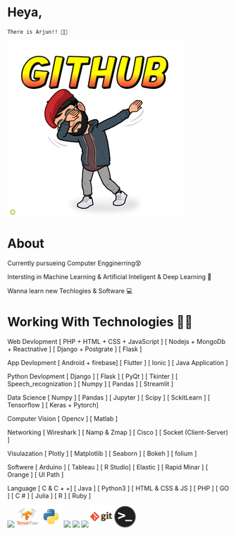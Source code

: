 # Heya, 
    There is Arjun!! 🤞✨
 

<a href="https://github.com/Arjunvankani">
  <img src="https://github.com/Arjunvankani/README.md/blob/main/github.png" />
</a>

# About

Currently pursueing Computer Engginerring😵

Intersting in Machine Learning & Artificial Inteligent & Deep Learning 😬

Wanna learn new Techlogies & Software 💻
# Working With Technologies 🤩🤩


Web Devlopment [ PHP + HTML + CSS + JavaScript ] 
               [ Nodejs + MongoDb + Reactnative ]
               [ Django + Postgrate ]
               [ Flask ] 
               
               
App Devlopment [ Android + firebase]
               [ Flutter ]
               [ Ionic ]
               [ Java Application ]
               
               
Python Devlopment [ Django ]
                  [ Flask ]
                  [ PyQt ]
                  [ Tkinter ]
                  [ Speech_recognization ]
                  [ Numpy ]
                  [ Pandas ]
                  [ Streamlit ]


Data Science [ Numpy ]
             [ Pandas ]
             [ Jupyter ]
             [ Scipy ]
             [ SckitLearn ]
             [ Tensorflow ]
             [ Keras + Pytorch]
         
         
Computer Vision [ Opencv ]
                [ Matlab ]


Networking  [ Wireshark ]
            [ Namp & Zmap ]
            [ Cisco ]
            [ Socket (Client-Server) ]
         
         
Visulazation [ Plotly ]
             [ Matplotlib ]
             [ Seaborn ]
             [ Bokeh ] 
             [ folium ]
         
         
Softwere  [ Arduino ] 
          [ Tableau ]
          [ R Studio]
          [ Elastic ]
          [ Rapid Minar ]
          [ Orange ]
          [ UI Path ]
        
        
Language [ C & C + +]
         [ Java ]
         [ Python3 ]
         [ HTML & CSS & JS ]
         [ PHP ]
         [ GO ]
         [ C # ]
         [ Julia ]
         [ R ]
         [ Ruby ]
         
<code><img height="50" src="https://pytorch.org/assets/images/pytorch-logo.png"></code>
<code><img height="50" src="https://raw.githubusercontent.com/github/explore/80688e429a7d4ef2fca1e82350fe8e3517d3494d/topics/tensorflow/tensorflow.png"></code>
<code><img height="50" src="https://raw.githubusercontent.com/github/explore/80688e429a7d4ef2fca1e82350fe8e3517d3494d/topics/python/python.png"></code>
<code><img height="50" src="https://cdn.jsdelivr.net/npm/simple-icons@3.4.0/icons/jupyter.svg"></code>
<code><img height="50" src="https://cdn.jsdelivr.net/npm/simple-icons@3.4.0/icons/heroku.svg"></code>
<code><img height="50" src="https://cdn.jsdelivr.net/npm/simple-icons@3.4.0/icons/flask.svg"></code>
<code><img height="50" src="https://raw.githubusercontent.com/github/explore/80688e429a7d4ef2fca1e82350fe8e3517d3494d/topics/git/git.png"></code>
<code><img height="50" src="https://raw.githubusercontent.com/github/explore/80688e429a7d4ef2fca1e82350fe8e3517d3494d/topics/terminal/terminal.png"></code>
